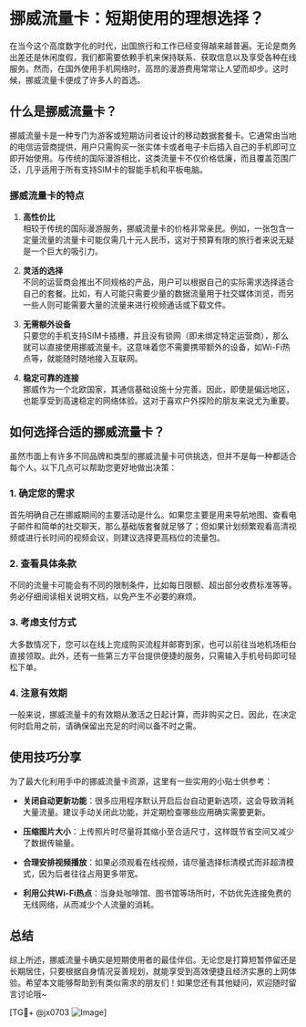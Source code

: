 # 挪威流量卡：短期使用的理想选择？

在当今这个高度数字化的时代，出国旅行和工作已经变得越来越普遍。无论是商务出差还是休闲度假，我们都需要依赖手机来保持联系、获取信息以及享受各种在线服务。然而，在国外使用手机网络时，高昂的漫游费用常常让人望而却步。这时候，挪威流量卡便成了许多人的首选。

## 什么是挪威流量卡？

挪威流量卡是一种专门为游客或短期访问者设计的移动数据套餐卡。它通常由当地的电信运营商提供，用户只需购买一张实体卡或者电子卡后插入自己的手机即可立即开始使用。与传统的国际漫游相比，这类流量卡不仅价格低廉，而且覆盖范围广泛，几乎适用于所有支持SIM卡的智能手机和平板电脑。

### 挪威流量卡的特点

1. **高性价比**  
   相较于传统的国际漫游服务，挪威流量卡的价格非常亲民。例如，一张包含一定量流量的流量卡可能仅需几十元人民币，这对于预算有限的旅行者来说无疑是一个巨大的吸引力。

2. **灵活的选择**  
   不同的运营商会推出不同规格的产品，用户可以根据自己的实际需求选择适合自己的套餐。比如，有人可能只需要少量的数据流量用于社交媒体浏览，而另一些人则可能需要大量的流量来进行视频通话或下载文件。

3. **无需额外设备**  
   只要您的手机支持SIM卡插槽，并且没有锁网（即未绑定特定运营商），那么就可以直接使用挪威流量卡。这意味着您不需要携带额外的设备，如Wi-Fi热点等，就能随时随地接入互联网。

4. **稳定可靠的连接**  
   挪威作为一个北欧国家，其通信基础设施十分完善。因此，即使是偏远地区，也能享受到高速稳定的网络体验。这对于喜欢户外探险的朋友来说尤为重要。

## 如何选择合适的挪威流量卡？

虽然市面上有许多不同品牌和类型的挪威流量卡可供挑选，但并不是每一种都适合每个人。以下几点可以帮助您更好地做出决策：

### 1. 确定您的需求
首先明确自己在挪威期间的主要活动是什么。如果您主要是用来导航地图、查看电子邮件和简单的社交聊天，那么基础版套餐就足够了；但如果计划频繁观看高清视频或进行长时间的视频会议，则建议选择更高档位的流量包。

### 2. 查看具体条款
不同的流量卡可能会有不同的限制条件，比如每日限额、超出部分收费标准等等。务必仔细阅读相关说明文档，以免产生不必要的麻烦。

### 3. 考虑支付方式
大多数情况下，您可以在线上完成购买流程并邮寄到家，也可以前往当地机场柜台直接领取。此外，还有一些第三方平台提供便捷的服务，只需输入手机号码即可轻松下单。

### 4. 注意有效期
一般来说，挪威流量卡的有效期从激活之日起计算，而非购买之日。因此，在决定何时启用之前，请确保留出充足的时间以备不时之需。

## 使用技巧分享

为了最大化利用手中的挪威流量卡资源，这里有一些实用的小贴士供参考：

- **关闭自动更新功能**：很多应用程序默认开启后台自动更新选项，这会导致消耗大量流量。建议手动关闭此功能，并定期检查哪些应用确实需要更新。
  
- **压缩图片大小**：上传照片时尽量将其缩小至合适尺寸，这样既节省空间又减少了数据传输量。

- **合理安排视频播放**：如果必须观看在线视频，请尽量选择标清模式而非超清模式，因为后者往往占用更多带宽。

- **利用公共Wi-Fi热点**：当身处咖啡馆、图书馆等场所时，不妨优先连接免费的无线网络，从而减少个人流量的消耗。

## 总结

综上所述，挪威流量卡确实是短期使用者的最佳伴侣。无论您是打算短暂停留还是长期居住，只要根据自身情况妥善规划，就能享受到高效便捷且经济实惠的上网体验。希望本文能够帮助到有类似需求的朋友们！如果您还有其他疑问，欢迎随时留言讨论哦~

[TG💪+ @jx0703 ![Image](https://github.com/user-attachments/assets/dbca1d08-cadb-493c-b0ec-ad6f7a83f270)]